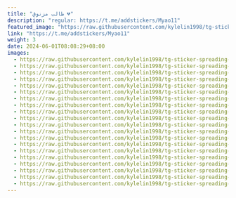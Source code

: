 ```yaml
---
title: "طالب مزنوق 💔"
description: "regular: https://t.me/addstickers/Myao11"
featured_image: "https://raw.githubusercontent.com/kylelin1998/tg-sticker-spreading-worldwide-images/main/img/c03fa72d-9fa3-408f-b4f2-b9e74bb15beb.jpg"
link: "https://t.me/addstickers/Myao11"
weight: 3
date: 2024-06-01T08:08:29+08:00
images:
  - https://raw.githubusercontent.com/kylelin1998/tg-sticker-spreading-worldwide-images/main/img/c03fa72d-9fa3-408f-b4f2-b9e74bb15beb.jpg
  - https://raw.githubusercontent.com/kylelin1998/tg-sticker-spreading-worldwide-images/main/img/c0c9a699-cd41-4092-a360-7171246f3b39.jpg
  - https://raw.githubusercontent.com/kylelin1998/tg-sticker-spreading-worldwide-images/main/img/aa02e414-f8a8-4b79-a56c-529ba32a45bc.jpg
  - https://raw.githubusercontent.com/kylelin1998/tg-sticker-spreading-worldwide-images/main/img/323abe50-2862-4c2f-aaa6-7decdf6e207b.jpg
  - https://raw.githubusercontent.com/kylelin1998/tg-sticker-spreading-worldwide-images/main/img/ae45db09-808f-4bd3-880c-6b5b10e343f6.jpg
  - https://raw.githubusercontent.com/kylelin1998/tg-sticker-spreading-worldwide-images/main/img/bc511d2d-2255-4c73-ae19-ee7abf552d86.jpg
  - https://raw.githubusercontent.com/kylelin1998/tg-sticker-spreading-worldwide-images/main/img/173105af-b658-403b-b69e-0765b977cc14.jpg
  - https://raw.githubusercontent.com/kylelin1998/tg-sticker-spreading-worldwide-images/main/img/201b0afa-59f7-4415-aee8-23598ba1485d.jpg
  - https://raw.githubusercontent.com/kylelin1998/tg-sticker-spreading-worldwide-images/main/img/a790d1da-a60a-418e-9be2-0e87524242eb.jpg
  - https://raw.githubusercontent.com/kylelin1998/tg-sticker-spreading-worldwide-images/main/img/d40b42bb-f3ff-491a-a900-39d39b878450.jpg
  - https://raw.githubusercontent.com/kylelin1998/tg-sticker-spreading-worldwide-images/main/img/822e2335-fa0f-43bd-a157-4ad747034a04.jpg
  - https://raw.githubusercontent.com/kylelin1998/tg-sticker-spreading-worldwide-images/main/img/0c490178-b710-45aa-ac81-c8efa6c6c5f4.jpg
  - https://raw.githubusercontent.com/kylelin1998/tg-sticker-spreading-worldwide-images/main/img/899030a3-db2c-4927-85cf-094fd59882a4.jpg
  - https://raw.githubusercontent.com/kylelin1998/tg-sticker-spreading-worldwide-images/main/img/ffb884a5-681a-43c0-985c-4bc287b7ef62.jpg
  - https://raw.githubusercontent.com/kylelin1998/tg-sticker-spreading-worldwide-images/main/img/17ef2d3d-46d8-408a-9b8a-97e0f6acee57.jpg
  - https://raw.githubusercontent.com/kylelin1998/tg-sticker-spreading-worldwide-images/main/img/42fffeeb-14e9-412f-8c8a-54480d7072b0.jpg
  - https://raw.githubusercontent.com/kylelin1998/tg-sticker-spreading-worldwide-images/main/img/ede0f3f7-f13b-405e-ade6-2277db43955c.jpg
  - https://raw.githubusercontent.com/kylelin1998/tg-sticker-spreading-worldwide-images/main/img/b1f54bba-f612-402a-a217-03880b55ad28.jpg
  - https://raw.githubusercontent.com/kylelin1998/tg-sticker-spreading-worldwide-images/main/img/a5b2271b-4fbc-4878-aae1-5e60ca09d3b1.jpg
  - https://raw.githubusercontent.com/kylelin1998/tg-sticker-spreading-worldwide-images/main/img/9a2bfbc0-6975-4197-b9f4-6b0d8e0be457.jpg
---
```

